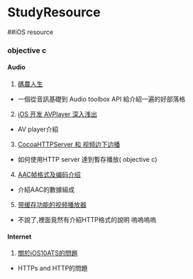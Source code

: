 # StudyResource

##iOS resource

### objective c

#### Audio 

1. [碼農人生](http://msching.github.io/blog/categories/ios-audio/)
 - 一個從音訊基礎到 Audio toolbox API 給介紹一遍的好部落格
2. [iOS 开发 AVPlayer 深入浅出](http://www.jianshu.com/p/5016b72c52bd)
 - AV player介紹
3. [CocoaHTTPServer 和 视频边下边播](http://www.jianshu.com/p/962c65c7fc5a)
 - 如何使用HTTP server 達到暫存播放( objective c)
4. [AAC帧格式及编码介绍](http://blog.csdn.net/sunnylgz/article/details/7676340)
 - 介紹AAC的數據組成
5. [带缓存功能的视频播放器](http://www.jianshu.com/p/0cb298eaa4f7)
 - 不說了,裡面竟然有介紹HTTP格式的說明 嗚嗚嗚嗚
#### Internet
1. [關於iOS10ATS的問題](https://onevcat.com/2016/06/ios-10-ats/)
 - HTTPs and HTTP的問題
